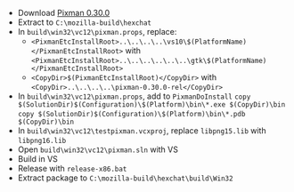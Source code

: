  * Download [Pixman 0.30.0](http://cairographics.org/releases/pixman-0.30.0.tar.gz)
 * Extract to `C:\mozilla-build\hexchat`
 * In `build\win32\vc12\pixman.props`, replace:
	* `<PixmanEtcInstallRoot>..\..\..\..\vs10\$(PlatformName)</PixmanEtcInstallRoot>` with
`<PixmanEtcInstallRoot>..\..\..\..\..\..\gtk\$(PlatformName)</PixmanEtcInstallRoot>`
	* `<CopyDir>$(PixmanEtcInstallRoot)</CopyDir>` with
`<CopyDir>..\..\..\..\pixman-0.30.0-rel</CopyDir>`
 * In `build\win32\vc12\pixman.props`, add to `PixmanDoInstall`
`copy $(SolutionDir)$(Configuration)\$(Platform)\bin\*.exe $(CopyDir)\bin`
`copy $(SolutionDir)$(Configuration)\$(Platform)\bin\*.pdb $(CopyDir)\bin`
 * In `build\win32\vc12\testpixman.vcxproj`, replace `libpng15.lib` with `libpng16.lib`
 * Open `build\win32\vc12\pixman.sln` with VS
 * Build in VS
 * Release with `release-x86.bat`
 * Extract package to `C:\mozilla-build\hexchat\build\Win32`
